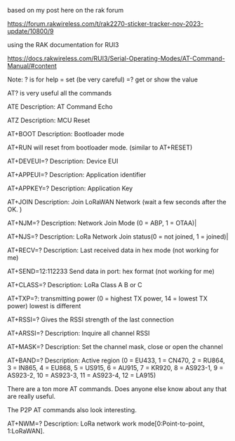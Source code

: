 
based on my post here on the rak forum   

https://forum.rakwireless.com/t/rak2270-sticker-tracker-nov-2023-update/10800/9


using the RAK documentation for RUI3 


https://docs.rakwireless.com/RUI3/Serial-Operating-Modes/AT-Command-Manual/#content


Note: ? is for help
= set (be very careful)
=? get or show the value

AT? is very useful all the commands

ATE Description: AT Command Echo

ATZ Description: MCU Reset

AT+BOOT Description: Bootloader mode

AT+RUN will reset from bootloader mode. (similar to AT+RESET)

AT+DEVEUI=? Description: Device EUI

AT+APPEUI=? Description: Application identifier

AT+APPKEY=? Description: Application Key

AT+JOIN Description: Join LoRaWAN Network (wait a few seconds after the OK. )

AT+NJM=? Description: Network Join Mode (0 = ABP, 1 = OTAA)|

AT+NJS=? Description: LoRa Network Join status(0 = not joined, 1 = joined)|

AT+RECV=? Description: Last received data in hex mode (not working for me)

AT+SEND=12:112233   Send data in port: hex format (not working for me)

AT+CLASS=? Description: LoRa Class A B or C

AT+TXP=?: transmitting power (0 = highest TX power, 14 = lowest TX power) lowest is different

AT+RSSI=?  Gives the RSSI strength of the last connection

AT+ARSSI=? Description: Inquire all channel RSSI

AT+MASK=? Description: Set the channel mask, close or open the channel



AT+BAND=?	Description: Active region
(0 = EU433, 1 = CN470, 2 = RU864, 3 = IN865, 4 = EU868,
5 = US915, 6 = AU915, 7 = KR920, 8 = AS923-1, 9 = AS923-2, 10 = AS923-3, 11 = AS923-4, 12 = LA915)


There are a ton more AT commands. Does anyone else know about any that are really useful.

The P2P AT commands also look interesting.

AT+NWM=?  Description: LoRa network work mode[0:Point-to-point, 1:LoRaWAN].
